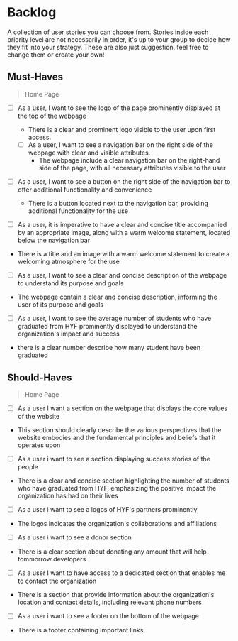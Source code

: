 # Backlog

A collection of user stories you can choose from. Stories inside each priority
level are not necessarily in order, it's up to your group to decide how they fit
into your strategy. These are also just suggestion, feel free to change them or
create your own!

## Must-Haves

> Home Page

- [ ] As a user, I want to see the logo of the page prominently displayed at the top of the webpage

  - There is a clear and prominent logo visible to the user upon first access.

  - [ ] As a user, I want to see a navigation bar on the right side of the
        webpage with clear and visible attributes.
    - The webpage include a clear navigation bar on the right-hand side of the
      page, with all necessary attributes visible to the user

- [ ] As a user, I want to see a button on the right side of the navigation bar
      to offer additional functionality and convenience

  - There is a button located next to the navigation bar, providing additional
    functionality for the use

- [ ] As a user, it is imperative to have a clear and concise title accompanied
      by an appropriate image, along with a warm welcome statement, located
      below the navigation bar
- There is a title and an image with a warm welcome statement to create a
  welcoming atmosphere for the use

- [ ] As a user, I want to see a clear and concise description of the webpage to
  understand its purpose and goals

- The webpage contain a clear and concise description, informing the user of its purpose and goals

- [ ] As a user, I want to see the average number of students who have graduated
      from HYF prominently displayed to understand the organization's impact and
      success
- there is a clear number describe how many student have been graduated

## Should-Haves

> Home Page

- [ ] As a user I want a section on the webpage that displays the core values of the website
- This section should clearly describe the various perspectives that the website
  embodies and the fundamental principles and beliefs that it operates upon

- [ ] As a user i want to see a section displaying success stories of the people

- There is a clear and concise section highlighting the number of students who
    have graduated from HYF, emphasizing the positive impact the organization
    has had on their lives

- [ ] As a user i want to see a logos of HYF's partners prominently
- The logos indicates the organization's collaborations and affiliations

- [ ] As a user i want to see a donor section
- There is a clear section about donating any amount that will help tommorrow
  developers

- [ ] As a user I want to have access to a dedicated section that enables me to
      contact the organization
- There is a section that provide information about the organization's location
  and contact details, including relevant phone numbers

- [ ] As a user i want to see a footer on the bottom of the webpage
- There is a footer containing important links
